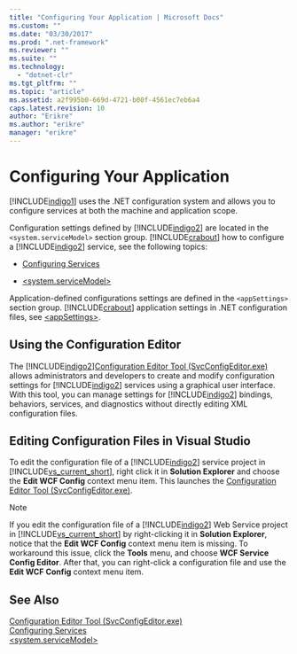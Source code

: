 ```yaml
---
title: "Configuring Your Application | Microsoft Docs"
ms.custom: ""
ms.date: "03/30/2017"
ms.prod: ".net-framework"
ms.reviewer: ""
ms.suite: ""
ms.technology: 
  - "dotnet-clr"
ms.tgt_pltfrm: ""
ms.topic: "article"
ms.assetid: a2f995b0-669d-4721-b00f-4561ec7eb6a4
caps.latest.revision: 10
author: "Erikre"
ms.author: "erikre"
manager: "erikre"
---
```

# Configuring Your Application
[!INCLUDE[indigo1](../../../../includes/indigo1-md.md)] uses the .NET configuration system and allows you to configure services at both the machine and application scope.  
  
 Configuration settings defined by [!INCLUDE[indigo2](../../../../includes/indigo2-md.md)] are located in the `<system.serviceModel>` section group. [!INCLUDE[crabout](../../../../includes/crabout-md.md)] how to configure a [!INCLUDE[indigo2](../../../../includes/indigo2-md.md)] service, see the following topics:  
  
-   [Configuring Services](../../../../docs/framework/wcf/configuring-services.md)  
  
-   [\<system.serviceModel>](../../../../docs/framework/configure-apps/file-schema/wcf/system-servicemodel.md)  
  
 Application-defined configurations settings are defined in the `<appSettings>` section group. [!INCLUDE[crabout](../../../../includes/crabout-md.md)] application settings in .NET configuration files, see [\<appSettings>](http://go.microsoft.com/fwlink/?LinkId=95159).  
  
## Using the Configuration Editor  
 The [!INCLUDE[indigo2](../../../../includes/indigo2-md.md)][Configuration Editor Tool (SvcConfigEditor.exe)](../../../../docs/framework/wcf/configuration-editor-tool-svcconfigeditor-exe.md) allows administrators and developers to create and modify configuration settings for [!INCLUDE[indigo2](../../../../includes/indigo2-md.md)] services using a graphical user interface. With this tool, you can manage settings for [!INCLUDE[indigo2](../../../../includes/indigo2-md.md)] bindings, behaviors, services, and diagnostics without directly editing XML configuration files.  
  
## Editing Configuration Files in Visual Studio  
 To edit the configuration file of a [!INCLUDE[indigo2](../../../../includes/indigo2-md.md)] service project in [!INCLUDE[vs_current_short](../../../../includes/vs-current-short-md.md)], right click it in **Solution Explorer** and choose the **Edit WCF Config** context menu item. This launches the [Configuration Editor Tool (SvcConfigEditor.exe)](../../../../docs/framework/wcf/configuration-editor-tool-svcconfigeditor-exe.md).  
  
> [!NOTE]
>  If you edit the configuration file of a [!INCLUDE[indigo2](../../../../includes/indigo2-md.md)] Web Service project in [!INCLUDE[vs_current_short](../../../../includes/vs-current-short-md.md)] by right-clicking it in **Solution Explorer**, notice that the **Edit WCF Config** context menu item is missing. To workaround this issue, click the **Tools** menu, and choose **WCF Service Config Editor**. After that, you can right-click a configuration file and use the **Edit WCF Config** context menu item.  
  
## See Also  
 [Configuration Editor Tool (SvcConfigEditor.exe)](../../../../docs/framework/wcf/configuration-editor-tool-svcconfigeditor-exe.md)   
 [Configuring Services](../../../../docs/framework/wcf/configuring-services.md)   
 [\<system.serviceModel>](../../../../docs/framework/configure-apps/file-schema/wcf/system-servicemodel.md)